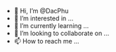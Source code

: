 - 👋 Hi, I’m @DacPhu
- 👀 I’m interested in ...
- 🌱 I’m currently learning ...
- 💞️ I’m looking to collaborate on ...
- 📫 How to reach me ...

<!---
DacPhu/DacPhu is a ✨ special ✨ repository because its `README.md` (this file) appears on your GitHub profile.
You can click the Preview link to take a look at your changes.
--->
